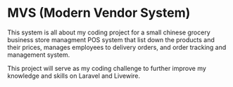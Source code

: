 # MVS (Modern Vendor System)
This system is all about my coding project for a small chinese grocery business store managment POS system that list down the products and their prices, manages employees to delivery orders, and order tracking and management system.

This project will serve as my coding challenge to further improve my knowledge and skills on Laravel and Livewire.
